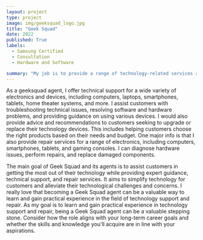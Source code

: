 ```yaml
---
layout: project
type: project
image: img/geeksquad_logo.jpg
title: "Geek Squad"
date: 2022
published: True
labels:
  - Samsung Certified 
  - Consultation 
  - Hardware and Software

summary: "My job is to provide a range of technology-related services and solutions to consumers and businesses. "
---
```


As a geeksquad agent, I offer technical support for a wide variety of electronics and devices, including computers, laptops, smartphones, tablets, home theater systems, and more. I assist customers with troubleshooting technical issues, resolving software and hardware problems, and providing guidance on using various devices. I would also provide advice and recommendations to customers seeking to upgrade or replace their technology devices. This includes helping customers choose the right products based on their needs and budget. One major info is that I also provide repair services for a range of electronics, including computers, smartphones, tablets, and gaming consoles. I can diagnose hardware issues, perform repairs, and replace damaged components.

The main goal of Geek Squad and its agents is to assist customers in getting the most out of their technology while providing expert guidance, technical support, and repair services. It aims to simplify technology for customers and alleviate their technological challenges and concerns. I really love that becoming a Geek Squad agent can be a valuable way to learn and gain practical experience in the field of technology support and repair. As my goal is to learn and gain practical experience in technology support and repair, being a Geek Squad agent can be a valuable stepping stone. Consider how the role aligns with your long-term career goals and whether the skills and knowledge you'll acquire are in line with your aspirations.
